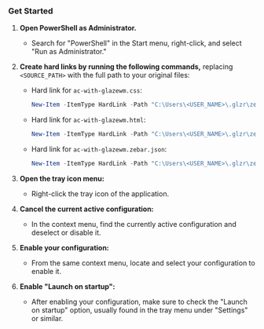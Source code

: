### Get Started

1. **Open PowerShell as Administrator.**
   - Search for "PowerShell" in the Start menu, right-click, and select "Run as Administrator."
2. **Create hard links by running the following commands,** replacing `<SOURCE_PATH>` with the full path to your original files:

   - Hard link for `ac-with-glazewm.css`:

     ```powershell
     New-Item -ItemType HardLink -Path "C:\Users\<USER_NAME>\.glzr\zebar\starter\ac-with-glazewm.css" -Target "<SOURCE_PATH>\ac-with-glazewm.css"
     ```

   - Hard link for `ac-with-glazewm.html`:

     ```powershell
     New-Item -ItemType HardLink -Path "C:\Users\<USER_NAME>\.glzr\zebar\starter\ac-with-glazewm.html" -Target "<SOURCE_PATH>\ac-with-glazewm.html"
     ```

   - Hard link for `ac-with-glazewm.zebar.json`:

     ```powershell
     New-Item -ItemType HardLink -Path "C:\Users\<USER_NAME>\.glzr\zebar\starter\ac-with-glazewm.zebar.json" -Target "<SOURCE_PATH>\ac-with-glazewm.zebar.json"
     ```

3. **Open the tray icon menu:**
   - Right-click the tray icon of the application.
4. **Cancel the current active configuration:**
   - In the context menu, find the currently active configuration and deselect or disable it.
5. **Enable your configuration:**
   - From the same context menu, locate and select your configuration to enable it.
6. **Enable "Launch on startup":**
   - After enabling your configuration, make sure to check the "Launch on startup" option, usually found in the tray menu under "Settings" or similar.
